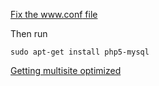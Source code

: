 [Fix the www.conf file](http://wildlyinaccurate.com/solving-502-bad-gateway-with-nginx-php-fpm)

Then run 

	sudo apt-get install php5-mysql

[Getting multisite optimized](http://wpmu.org/wordpress-multisite-wordpress-nginx/)